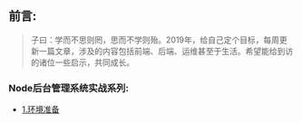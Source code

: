 ## 前言:
> 子曰：学而不思则罔，思而不学则殆。2019年，给自己定个目标，每周更新一篇文章，涉及的内容包括前端、后端、运维甚至于生活。希望能给到访的诸位一些启示，共同成长。

### Node后台管理系统实战系列:                    
* [1.环境准备](blogs/handByHand/1.md)  

